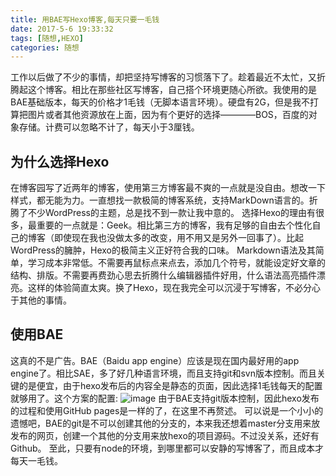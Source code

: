 ```yaml
---
title: 用BAE写Hexo博客,每天只要一毛钱
date: 2017-5-6 19:33:32
tags: [随想,HEXO]
categories: 随想
---
```

工作以后做了不少的事情，却把坚持写博客的习惯落下了。趁着最近不太忙，又折腾起这个博客。相比在那些社区写博客，自己搭个环境更随心所欲。我使用的是BAE基础版本，每天的价格才1毛钱（无脚本语言环境）。硬盘有2G，但是我不打算把图片或者其他资源放在上面，因为有个更好的选择————BOS，百度的对象存储。计费可以忽略不计了，每天小于3厘钱。
## 为什么选择Hexo
在博客园写了近两年的博客，使用第三方博客最不爽的一点就是没自由。想改一下样式，都无能为力。一直想找一款极简的博客系统，支持MarkDown语言的。折腾了不少WordPress的主题，总是找不到一款让我中意的。<!--more-->
选择Hexo的理由有很多，最重要的一点就是：Geek。相比第三方的博客，我有足够的自由去个性化自己的博客（即使现在我也没做太多的改变，用不用又是另外一回事了）。比起WordPress的臃肿，Hexo的极简主义正好符合我的口味。
Markdown语法及其简单，学习成本非常低。不需要再鼠标点来点去，添加几个符号，就能设定好文章的结构、排版。不需要再费劲心思去折腾什么编辑器插件好用，什么语法高亮插件漂亮。这样的体验简直太爽。换了Hexo，现在我完全可以沉浸于写博客，不必分心于其他的事情。
## 使用BAE
这真的不是广告。BAE（Baidu app engine）应该是现在国内最好用的app engine了。相比SAE，多了好几种语言环境，而且支持git和svn版本控制。而且关键的是便宜，由于hexo发布后的内容全是静态的页面，因此选择1毛钱每天的配置就够用了。这个方案的配置:
![image](http://oss.ilovecpp.com/blog/start-blog-with-bae/detail.png)
由于BAE支持git版本控制，因此hexo发布的过程和使用GitHub pages是一样的了，在这里不再赘述。
可以说是一个小小的遗憾吧，BAE的git是不可以创建其他的分支的，本来我还想着master分支用来放发布的网页，创建一个其他的分支用来放hexo的项目源码。不过没关系，还好有Github。
至此，只要有node的环境，到哪里都可以安静的写博客了，而且成本才每天一毛钱。

